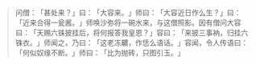 
> 问僧：​「甚处来？​」曰：​「大容来。​」师曰：​「大容近日作么生？​」曰：​「近来合得一瓮酱。​」师唤沙弥将一碗水来，与这僧照影。因有僧问大容曰：​「天赐六铢披挂后，将何报答我皇恩？​」容曰：​「来披三事衲，归挂六铢衣。​」师闻之，乃曰：​「这老冻齈，作恁么语话。​」容闻，令人传语曰：​「何似奴缘不断。​」师曰：​「比为抛砖，只图引玉。​」
